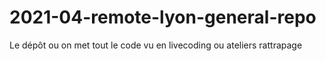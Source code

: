 # 2021-04-remote-lyon-general-repo
Le dépôt ou on met tout le code vu en livecoding ou ateliers rattrapage
